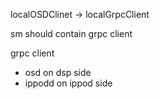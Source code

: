 localOSDClinet -> localGrpcClient

sm should contain grpc client

grpc client
- osd on dsp side
- ippodd on ippod side